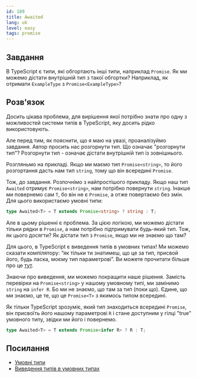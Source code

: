 ```yaml
---
id: 189
title: Awaited
lang: uk
level: easy
tags: promise
---
```


## Завдання

В TypeScript є типи, які обгортають інші типи, наприклад `Promise`.
Як ми можемо дістати внутрішній тип з такої обгортки?
Наприклад, як отримати `ExampleType` з `Promise<ExampleType>`?

## Розв'язок

Досить цікава проблема, для вирішення якої потрібно знати про одну з можливостей системи типів в TypeScript, яку досить рідко використовують.

Але перед тим, як пояснити, що я маю на увазі, проаналізуймо завдання.
Автор просить нас розгорнути тип.
Що означає "розгорнути тип"?
Розгорнути тип - означає дістати внутрішній тип із зовнішнього.

Розгляньмо на прикладі.
Якщо ми маємо тип `Promise<string>`, то його розгортання дасть нам тип `string`, тому що він всередині `Promise`.

Тож, до завдання.
Розпочнімо з найпростішого прикладу.
Якщо наш тип `Awaited` отримує `Promise<string>`, нам потрібно повернути `string`. Інакше ми повернемо сам `T`, бо він не є `Promise`, а отже повертаємо без змін.
Для цього використаємо умовні типи:

```ts
type Awaited<T> = T extends Promise<string> ? string : T;
```

Але в цьому рішенні є проблема.
За цією логікою, ми можемо дістати тільки рядки в `Promise`, а нам потрібно підтримувати будь-який тип.
Тож, як цього досягти?
Як дістати тип з `Promise`, якщо ми не знаємо що там?

Для цього, в TypeScript є виведення типів в умовних типах!
Ми можемо сказати компілятору: “як тільки ти знатимеш, що це за тип, присвой його, будь ласка, моєму тип параметрові”.
Ви можете прочитати більше про це [тут](https://www.typescriptlang.org/docs/handbook/release-notes/typescript-2-8.html#type-inference-in-conditional-types).

Знаючи про виведення, ми можемо покращити наше рішення.
Замість перевірки на `Promise<string>` у нашому умовному типі, ми замінимо `string` на `infer R`. Бо ми не знаємо, що там за тип (поки що).
Єдине, що ми знаємо, це те, що це `Promise<T>` з якимось типом всередині.

Як тільки TypeScript зрозуміє, який тип знаходиться всередині `Promise`, він присвоїть його нашому параметрові `R` і стане доступним у гілці "true" умовного типу, звідки ми його і повернемо.

```ts
type Awaited<T> = T extends Promise<infer R> ? R : T;
```

## Посилання

- [Умовні типи](https://www.typescriptlang.org/docs/handbook/advanced-types.html#conditional-types)
- [Виведення типів в умовних типах](https://www.typescriptlang.org/docs/handbook/advanced-types.html#type-inference-in-conditional-types)
